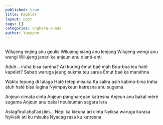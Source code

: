 ```yaml
---
published: true
title: Kapélét
layout: post
tags: []
categories: ungkara-sunda
author: Yusuphm
---
```


>```
Wilujeng énjing anu geulis
Wilujeng siang anu lenjang
Wilujeng wengi anu wangi
Wilujeng janari ka anjeun anu dianti-anti
>
Aduh... iraha bisa saréna?
Ari kuring émut baé mah
Boa-boa ieu haté kapélét?
Sabab waruga jeung sukma teu sarua
Émut baé ka manéhna
>
Waktu tepung di talaga
Haté tetep misuka
Ka salira asih kabina-bina
Iraha atuh haté bisa lugina
Nyimpaykeun katresna anu sugema
>
Anjeun cimata cinta
Anjeun pangharepan katresna
Anjeun anu bakal méré sugema
Anjeun anu bakal neuleuman sagara lara
>
Astagfirullahal'adziim...
Nepi ka kieuna ari cinta
Nyiksa waruga kurasa
Nyiksik ati ku misuka
Nyacag rasa ku katresna
```
